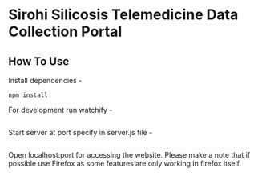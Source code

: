 # Sirohi Silicosis Telemedicine Data Collection Portal

## How To Use

Install dependencies - 
```
npm install  
```

For development run watchify - 
```npm run chat
```


Start server at port specify in server.js file -
```npm start  
```

Open localhost:port for accessing the website. Please make a note that if possible use Firefox as some features are only working in firefox itself.
